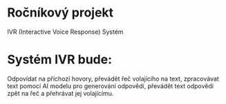 # Ročníkový projekt
IVR (Interactive Voice Response) Systém
# Systém IVR bude:
Odpovídat na příchozí hovory, převádět řeč volajícího na text, zpracovávat text pomocí AI modelu pro generování odpovědí, převádět text odpovědi zpět na řeč a přehrávat jej volajícímu.
